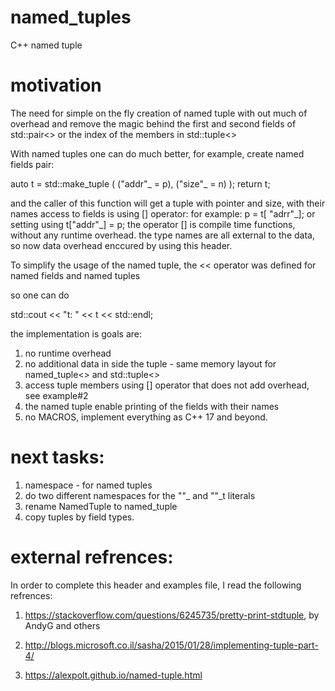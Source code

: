 # named_tuples
C++ named tuple

# motivation

The need for simple on the fly creation of named tuple with out much of overhead and remove the magic behind the first and second fields of std::pair<> or the index of the members in std::tuple<>

With named tuples one can do much better, for example, create named fields pair:

 auto t = std::make_tuple ( ("addr"_ = p), ("size"_ = n) );
 return t;

 and the caller of this function will get a tuple with pointer and size, with their names
 access to fields is using [] operator:  for example:
 p = t[ "adrr"\_];
 or setting using t["addr"\_] = p;
 the operator [] is compile time functions, without any runtime overhead.
 the type names are all external to the data, so now data overhead enccured by using this header.

 To simplify the usage of the named tuple, the << operator was defined for named fields and named tuples

 so one can do

 std::cout << "t: " << t << std::endl;

 the implementation is goals are:

 1. no runtime overhead
 2. no additional data in side the tuple - same memory layout for named_tuple<> and std::tuple<>
 3. access tuple members using [] operator that does not add overhead, see example#2
 4. the named tuple enable printing of the fields with their names
 5. no MACROS, implement everything as C++ 17 and beyond. 

# next tasks:

1. namespace - for named tuples
2. do two different namespaces for the ""_ and ""_t   literals
3. rename NamedTuple to named_tuple
4. copy tuples by field types.

# external refrences:
In order to complete this header and examples file, I read the following refrences:

1. https://stackoverflow.com/questions/6245735/pretty-print-stdtuple, by AndyG and others

2. http://blogs.microsoft.co.il/sasha/2015/01/28/implementing-tuple-part-4/

3. https://alexpolt.github.io/named-tuple.html

